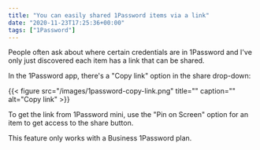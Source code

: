 ```yaml
---
title: "You can easily shared 1Password items via a link"
date: "2020-11-23T17:25:36+00:00"
tags: ["1Password"]
---
```


People often ask about where certain credentials are in 1Password and I've only
just discovered each item has a link that can be shared.

In the 1Password app, there's a "Copy link" option in the share drop-down:

{{< figure src="/images/1password-copy-link.png" title="" caption="" alt="Copy link" >}}

To get the link from 1Password mini, use the "Pin on Screen" option for an item
to get access to the share button.

This feature only works with a Business 1Password plan.



